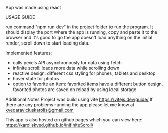 App was made using react

USAGE GUIDE

run command "npm run dev" in the project folder to run the program. It should display the port where the app is running, copy and paste it to the browser and it's good to go
the app doesn't load anything on the initial render, scroll down to start loading data.

Implemented features:

- calls pexels API asynchronously for data using fetch
- infinite scroll: loads more data while scrolling down
- reactive design: different css styling for phones, tablets and desktop
- hover state for photos
- option to favorite an item: favorited items have a different button design, favorited photos are saved on reload by using local storage

Additional Notes
Project was build using vite https://vitejs.dev/guide/
If there are any problems running the app please let me know at kvedaraviciuskarolis@gmail.com

This app is also hosted on github pages which you can view here: https://karoliskved.github.io/inifiniteScroll/
